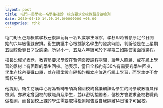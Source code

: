 ```yaml
---
layout: post
title: 屯門一間學校一名學生確診　校方要求全校教職員做檢測
date: 2020-09-16 14:09:34.000000000 +08:00
categories: rthk
---
```


屯門的五邑鄒振猷學校在復課前有一名10歲學生確診，學校即時暫停原定今日開始的六年級復課安排。衞生防護中心根據該名學生的發病時間，判斷他是在上星期五回校後翌日才受感染，所以小一、五及六年級可於下星期三如期恢復面授課程。

校長沈耀光表示，教育局要求學校在暫停面授課程期間，讓無人照顧、或在網上學習的器材上有困難的學生回校。他表示，當日全校約有30名有需要的學生回校，學生在校內要戴口罩，並在禮堂設有隔板的獨立座位進行網上學習，而學生亦不會留校午膳。

他提到，衞生防護中心認為暫時毋須為曾回校或曾接觸該名學生的同學或教職員作檢測，亦界定曾回校的教職員及學生，並非密切接觸者，但校方會要求全校教職員做檢測，而曾回校上課的學生需要取得檢測報告或自我隔離14日後才可回校。
